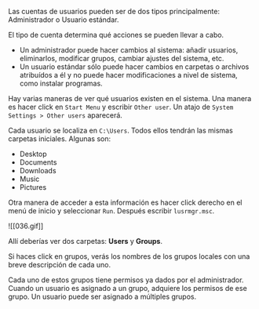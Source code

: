 Las cuentas de usuarios pueden ser de dos tipos principalmente: Administrador o Usuario estándar.

El tipo de cuenta determina qué acciones se pueden llevar a cabo.

- Un administrador puede hacer cambios al sistema: añadir usuarios, eliminarlos, modificar grupos, cambiar ajustes del sistema, etc.
- Un usuario estándar sólo puede hacer cambios en carpetas o archivos atribuídos a él y no puede hacer modificaciones a nivel de sistema, como instalar programas.

Hay varias maneras de ver qué usuarios existen en el sistema. Una manera es hacer click en `Start Menu` y escribir `Other user`. Un atajo de `System Settings > Other users` aparecerá.

Cada usuario se localiza en `C:\Users`. Todos ellos tendrán las mismas carpetas iniciales. Algunas son:

- Desktop
- Documents
- Downloads
- Music
- Pictures

Otra manera de acceder a esta información es hacer click derecho en el menú de inicio y seleccionar `Run`. Después escribir `lusrmgr.msc`.

![[036.gif]]

Allí deberías ver dos carpetas: **Users** y **Groups**.

Si haces click en grupos, verás los nombres de los grupos locales con una breve descripción de cada uno.

Cada uno de estos grupos tiene permisos ya dados por el administrador. Cuando un usuario es asignado a un grupo, adquiere los permisos de ese grupo. Un usuario puede ser asignado a múltiples grupos.